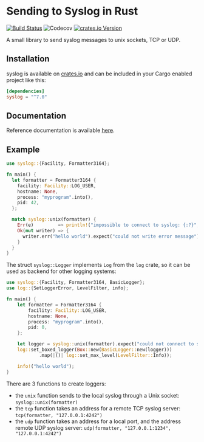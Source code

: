 # Sending to Syslog in Rust

[![Build Status](https://github.com/Geal/rust-syslog/actions/workflows/rust.yml/badge.svg)](https://github.com/Geal/rust-syslog/actions/workflows/rust.yml)
![Codecov](https://img.shields.io/codecov/c/github/geal/rust-syslog)
[![crates.io Version](https://img.shields.io/crates/v/syslog.svg)](https://crates.io/crates/syslog)

A small library to send syslog messages to unix sockets, TCP or UDP.

## Installation

syslog is available on [crates.io](https://crates.io/crates/syslog) and can be included in your Cargo enabled project like this:

```toml
[dependencies]
syslog = "^7.0"
```

## Documentation

Reference documentation is available [here](https://docs.rs/syslog).

## Example

```rust
use syslog::{Facility, Formatter3164};

fn main() {
  let formatter = Formatter3164 {
    facility: Facility::LOG_USER,
    hostname: None,
    process: "myprogram".into(),
    pid: 42,
  };

  match syslog::unix(formatter) {
    Err(e)         => println!("impossible to connect to syslog: {:?}", e),
    Ok(mut writer) => {
      writer.err("hello world").expect("could not write error message");
    }
  }
}
```

The struct `syslog::Logger` implements `Log` from the `log` crate, so it can be used as backend for other logging systems:

```rust
use syslog::{Facility, Formatter3164, BasicLogger};
use log::{SetLoggerError, LevelFilter, info};

fn main() {
    let formatter = Formatter3164 {
        facility: Facility::LOG_USER,
        hostname: None,
        process: "myprogram".into(),
        pid: 0,
    };

    let logger = syslog::unix(formatter).expect("could not connect to syslog");
    log::set_boxed_logger(Box::new(BasicLogger::new(logger)))
            .map(|()| log::set_max_level(LevelFilter::Info));

    info!("hello world");
}
```

There are 3 functions to create loggers:

* the `unix` function sends to the local syslog through a Unix socket: `syslog::unix(formatter)`
* the `tcp` function takes an address for a remote TCP syslog server: `tcp(formatter, "127.0.0.1:4242")`
* the `udp` function takes an address for a local port, and the address remote UDP syslog server: `udp(formatter, "127.0.0.1:1234", "127.0.0.1:4242")`
